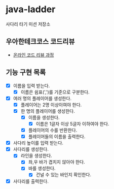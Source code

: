 # java-ladder

사다리 타기 미션 저장소

## 우아한테크코스 코드리뷰

- [온라인 코드 리뷰 과정](https://github.com/woowacourse/woowacourse-docs/blob/master/maincourse/README.md)

## 기능 구현 목록

- [x] 이름을 입력 받는다.
  - [x] 이름은 쉼표(',')를 기준으로 구분한다.
- [x] 여러 명의 플레이어를 생성한다.
  - [x] 플레이어는 2명 이상이여야 한다.
  - [x] 한 명의 플레이어를 생성한다.
    - [x] 이름을 생성한다.
      - [x] 이름은 1글자 이상 5글자 이하여야 한다.
    - [x] 플레이어의 수를 반환한다.
    - [x] 플레이어들의 이름을 출력한다.
- [x] 사다리 높이를 입력 받는다.
- [x] 사다리를 생성한다.
  - [x] 라인을 생성한다.
    - [x] 좌,우 바가 겹치지 않아야 한다.
    - [x] 바를 생성한다.
      - [x] 건널 수 있는 바인지 확인한다.
- [x] 사다리를 출력한다.
